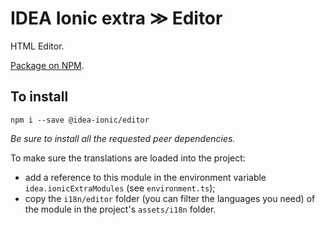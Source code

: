 # IDEA Ionic extra ≫ Editor

HTML Editor.

[Package on NPM](https://www.npmjs.com/package/@idea-ionic/editor).

## To install

```
npm i --save @idea-ionic/editor
```

_Be sure to install all the requested peer dependencies._

To make sure the translations are loaded into the project:

- add a reference to this module in the environment variable `idea.ionicExtraModules` (see `environment.ts`);
- copy the `i18n/editor` folder (you can filter the languages you need) of the module in the project's `assets/i18n` folder.
